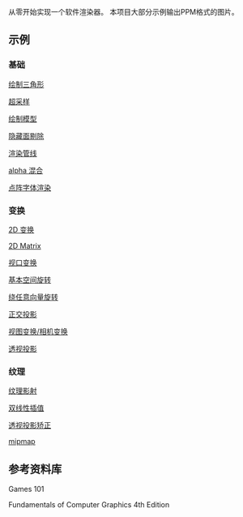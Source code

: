 从零开始实现一个软件渲染器。
本项目大部分示例输出PPM格式的图片。

## 示例

### 基础
[绘制三角形](./examples/1.basic/1.triangle/README.md)

[超采样](./examples/1.basic/2.super-sampling/README.md)

[绘制模型](./examples/1.basic/3.draw_model/README.md)

[隐藏面剔除](./examples/1.basic/4.z-buffer/README.md)

[渲染管线](./examples/1.basic/5.pipeline/README.md)

[alpha 混合](./examples/1.basic/6.alpha/README.md)

[点阵字体渲染](./examples/1.basic/7.bitmap-font/README.md)

### 变换

[2D 变换](./examples/2.transform/1.2d/README.md)

[2D Matrix](./examples/2.transform/2.2d-matrix/READMM.md)

[视口变换](./examples/2.transform/3.3d-viewport/README.md)

[基本空间旋转](./examples/2.transform/4.3d-rotation/README.md)

[绕任意向量旋转](./examples/2.transform/5.arbitrary-rotation/README.md)

[正交投影](./examples/2.transform/6.orthographic-projection/README.md)

[视图变换/相机变换](./examples/2.transform/7.viewing/README.md)

[透视投影](./examples/2.transform/8.perspective-projection/README.md)

### 纹理

[纹理影射](./examples/3.texture/1.diffuse/README.md)

[双线性插值](./examples/3.texture/2.bilinear/README.md)

[透视投影矫正](./examples/3.texture/3.perspective-correct-interpolation/README.md)

[mipmap](./examples/3.texture/4.mipmap/README.md)

## 参考资料库

Games 101

Fundamentals of Computer Graphics 4th Edition

